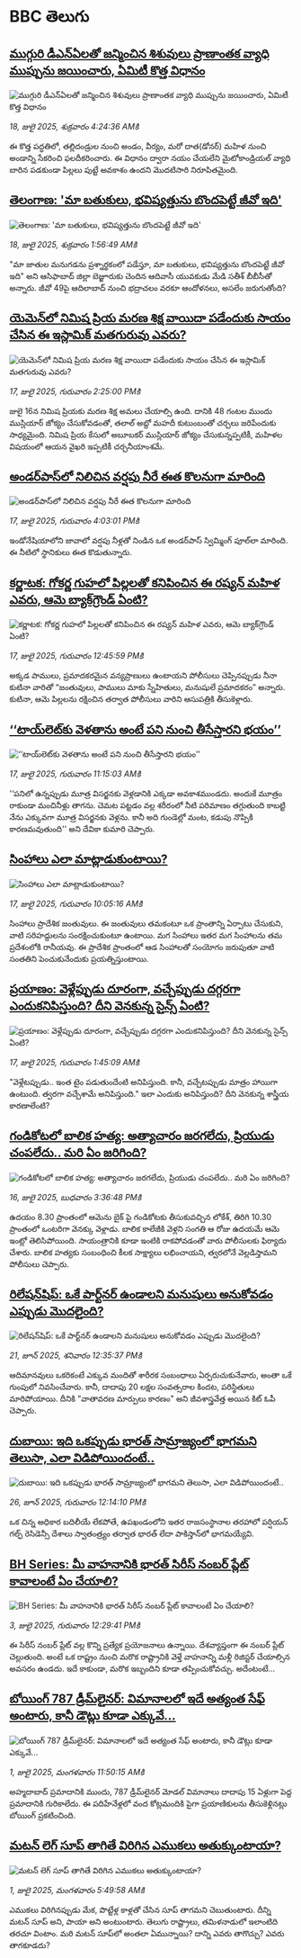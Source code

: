 # BBC తెలుగు## [ముగ్గురి డీఎన్‌ఏలతో జన్మించిన శిశువులు ప్రాణాంతక వ్యాధి ముప్పును జయించారు, ఏమిటీ కొత్త విధానం](https://www.bbc.com/telugu/articles/cnvmn37dvn7o?at_campaign=githubrss)![ముగ్గురి డీఎన్‌ఏలతో జన్మించిన శిశువులు ప్రాణాంతక వ్యాధి ముప్పును జయించారు, ఏమిటీ కొత్త విధానం](https://ichef.bbci.co.uk/ace/ws/240/cpsprodpb/580c/live/07afb1e0-6325-11f0-bd40-3b148bc1feb0.jpg)_18, జులై 2025, శుక్రవారం 4:24:36 AMకి_ఈ కొత్త పద్ధతిలో, తల్లిదండ్రుల నుంచి అండం, వీర్యం, మరో దాత(డోనర్) మహిళ నుంచి అండాన్ని సేకరించి ఫలదీకరించారు. ఈ విధానం ద్వారా నయం చేయలేని మైటోకాండ్రియల్ వ్యాధి బారిన పడకుండా పిల్లలు పుట్టే అవకాశం ఉందని మొదటిసారి నిరూపితమైంది.## [తెలంగాణ: 'మా బతుకులు, భవిష్యత్తును బొందపెట్టే జీవో ఇది'](https://www.bbc.com/telugu/articles/c8j1n7lzjedo?at_campaign=githubrss)![తెలంగాణ: 'మా బతుకులు, భవిష్యత్తును బొందపెట్టే జీవో ఇది'](https://ichef.bbci.co.uk/ace/ws/240/cpsprodpb/35bf/live/bf483090-6378-11f0-91a2-85dfec17846d.jpg)_18, జులై 2025, శుక్రవారం 1:56:49 AMకి_"మా జాతుల మనుగడను ప్రశ్నార్థకంలో పడేస్తూ, మా బతుకులు, భవిష్యత్తును బొందపెట్టే జీవో ఇది" అని ఆసిఫాబాద్ జిల్లా బెజ్జూరుకు చెందిన ఆదివాసీ యువకుడు మేడి సతీశ్ బీబీసీతో అన్నారు. జీవో 49పై ఆదిలాబాద్ నుంచి భద్రాచలం వరకూ ఆందోళనలు, అసలేం జరుగుతోంది?## [యెమెన్‌లో నిమిష ప్రియ మరణ శిక్ష వాయిదా పడేందుకు సాయం చేసిన ఈ ఇస్లామిక్ మతగురువు ఎవరు? ](https://www.bbc.com/telugu/articles/c1jw1d1x41ko?at_campaign=githubrss)![యెమెన్‌లో నిమిష ప్రియ మరణ శిక్ష వాయిదా పడేందుకు సాయం చేసిన ఈ ఇస్లామిక్ మతగురువు ఎవరు? ](https://ichef.bbci.co.uk/ace/ws/240/cpsprodpb/ac60/live/cdbdc9d0-630c-11f0-b903-f515e3045d80.jpg)_17, జులై 2025, గురువారం 2:25:00 PMకి_జులై 16న నిమిష ప్రియకు మరణ శిక్ష  అమలు చేయాల్సి ఉంది. దానికి 48 గంటల ముందు ముస్లియార్ జోక్యం చేసుకోవడంతో, తలాల్ అబ్దో మహదీ కుటుంబంతో చర్చలు జరిపేందుకు సాధ్యమైంది. నిమిష ప్రియ కేసులో అబూబకర్ ముస్లియార్ జోక్యం చేసుకున్నప్పటికీ, మహిళల విషయంలో ఆయన వైఖరి ఇప్పటికీ చర్చనీయాంశమే.## [అండర్‌పాస్‌లో నిలిచిన వర్షపు నీరే ఈత కొలనుగా మారింది](https://www.bbc.com/telugu/articles/cm2mgv10x8no?at_campaign=githubrss)![అండర్‌పాస్‌లో నిలిచిన వర్షపు నీరే ఈత కొలనుగా మారింది](https://ichef.bbci.co.uk/ace/ws/240/cpsprodpb/11e3/live/9d68bf00-6326-11f0-8dbd-f3d32ebd3327.jpg)_17, జులై 2025, గురువారం 4:03:01 PMకి_ఇండోనేషియాలోని జావాలో వర్షపు నీళ్లతో నిండిన ఒక అండర్‌పాస్ స్విమ్మింగ్ పూల్‌లా మారింది. ఈ నీటిలో స్థానికులు ఈత కొడుతున్నారు.## [కర్ణాటక: గోకర్ణ గుహలో పిల్లలతో కనిపించిన ఈ రష్యన్ మహిళ ఎవరు, ఆమె బ్యాక్‌గ్రౌండ్ ఏంటి?](https://www.bbc.com/telugu/articles/cx23v8e05deo?at_campaign=githubrss)![కర్ణాటక: గోకర్ణ గుహలో పిల్లలతో కనిపించిన ఈ రష్యన్ మహిళ ఎవరు, ఆమె బ్యాక్‌గ్రౌండ్ ఏంటి?](https://ichef.bbci.co.uk/ace/ws/240/cpsprodpb/fbfd/live/2069d180-62d4-11f0-83d2-4f671b8c1523.jpg)_17, జులై 2025, గురువారం 12:45:59 PMకి_అక్కడ పాములు, ప్రమాదకరమైన వన్యప్రాణులు ఉంటాయని పోలీసులు చెప్పినప్పుడు నీనా కుటినా వారితో “జంతువులు, పాములు మాకు స్నేహితులు, మనుషులే ప్రమాదకరం” అన్నారు. కుటినా, ఆమె పిల్లలను రక్షించిన తర్వాత పోలీసులు వారిని ఆసుపత్రికి తీసుకెళ్లారు.## [‘‘టాయ్‌లెట్‌కు వెళతాను అంటే పని నుంచి తీసేస్తారని భయం’’](https://www.bbc.com/telugu/articles/c0k72kr5gzmo?at_campaign=githubrss)![‘‘టాయ్‌లెట్‌కు వెళతాను అంటే పని నుంచి తీసేస్తారని భయం’’](https://ichef.bbci.co.uk/ace/ws/240/cpsprodpb/6c67/live/1db787a0-61b4-11f0-9be7-837e00d9b7cb.png)_17, జులై 2025, గురువారం 11:15:03 AMకి_'‘పనిలో ఉన్నప్పుడు మూత్ర విసర్జనకు వెళ్లడానికి  ఎక్కడా అవకాశముండదు. అందుకే మూత్రం రాకుండా  మంచినీళ్లు తాగను. చెమట పట్టడం వల్ల శరీరంలో నీటి పరిమాణం తగ్గుతుంది కాబట్టి నేను ఎక్కువగా మూత్ర విసర్జనకు వెళ్లను. కానీ అది గుండెల్లో మంట, కడుపు నొప్పికి కారణమవుతుంది'' అని దేవికా కుమారి చెప్పారు.## [సింహాలు ఎలా మాట్లాడుకుంటాయి? ](https://www.bbc.com/telugu/articles/cx2ljwdkn5yo?at_campaign=githubrss)![సింహాలు ఎలా మాట్లాడుకుంటాయి? ](https://ichef.bbci.co.uk/ace/ws/240/cpsprodpb/d78e/live/d1436060-6307-11f0-ad11-1117d09971a9.jpg)_17, జులై 2025, గురువారం 10:05:16 AMకి_సింహాలు ప్రాదేశిక జంతువులు. ఈ జంతువులు తమకంటూ ఒక ప్రాంతాన్ని ఏర్పాటు చేసుకుని, వాటి సరిహద్దులను సంరక్షించుకుంటూ ఉంటాయి. మగ సింహాలు ఇతర మగ సింహాలను తమ ప్రదేశంలోకి రానీయవు. ఈ ప్రాదేశిక ప్రాంతంలో ఆడ సింహాలతో సంయోగం జరుపుతూ వాటి సంతతిని పెంచుకునేందుకు ప్రయత్నిస్తుంటాయి.## [ప్రయాణం: వెళ్లేప్పుడు దూరంగా, వచ్చేప్పుడు దగ్గరగా ఎందుకనిపిస్తుంది? దీని వెనకున్న సైన్స్ ఏంటి?](https://www.bbc.com/telugu/articles/c0l4y727n1jo?at_campaign=githubrss)![ప్రయాణం: వెళ్లేప్పుడు దూరంగా, వచ్చేప్పుడు దగ్గరగా ఎందుకనిపిస్తుంది? దీని వెనకున్న సైన్స్ ఏంటి?](https://ichef.bbci.co.uk/ace/ws/240/cpsprodpb/054c/live/6957c010-62b0-11f0-8e78-11023c48a856.png)_17, జులై 2025, గురువారం 1:45:09 AMకి_"వెళ్లేటప్పుడు.. ఇంత టైం పడుతుందేంటి అనిపిస్తుంది. కానీ, వచ్చేటప్పుడు మాత్రం హాయిగా ఉంటుంది. త్వరగా వచ్చేశామే అనిపిస్తుంది." ఇలా ఎందుకు అనిపిస్తుంది? దీని వెనకున్న శాస్త్రీయ కారణాలేంటి?## [గండికోటలో బాలిక హత్య: అత్యాచారం జరగలేదు,  ప్రియుడు చంపలేదు.. మరి ఏం జరిగింది?](https://www.bbc.com/telugu/articles/crk6v77zjgpo?at_campaign=githubrss)![గండికోటలో బాలిక హత్య: అత్యాచారం జరగలేదు,  ప్రియుడు చంపలేదు.. మరి ఏం జరిగింది?](https://ichef.bbci.co.uk/ace/ws/240/cpsprodpb/30e3/live/cd78d3d0-6257-11f0-9f17-ef93543be849.jpg)_16, జులై 2025, బుధవారం 3:36:48 PMకి_ఉదయం 8.30 ప్రాంతంలో ఆమెను బైక్ పై గండికోటకు తీసుకువచ్చిన లోకేశ్, తిరిగి 10.30 ప్రాంతంలో ఒంటరిగా వెనక్కు వెళ్లాడు.  బాలిక కాలేజీకి వెళ్లని సంగతి ఆ రోజు ఉదయమే ఆమె ఇంట్లో తెలిసిపోయింది. సాయంత్రానికి కూడా ఇంటికి రాకపోవడంతో వారు పోలీసులకు ఫిర్యాదు చేశారు. బాలిక హత్యకు సంబంధించి కీలక సాక్ష్యాలు లభించాయని, త్వరలోనే వెల్లడిస్తామని పోలీసులు చెప్పారు.## [రిలేషన్‌షిప్: ఒకే పార్ట్‌నర్ ఉండాలని మనుషులు అనుకోవడం ఎప్పుడు మొదలైంది?](https://www.bbc.com/telugu/articles/c62d4j0748vo?at_campaign=githubrss)![రిలేషన్‌షిప్: ఒకే పార్ట్‌నర్ ఉండాలని మనుషులు అనుకోవడం ఎప్పుడు మొదలైంది?](https://ichef.bbci.co.uk/ace/ws/240/cpsprodpb/49dd/live/f64ee1d0-4f53-11f0-a872-8baf78f7d38b.jpg)_21, జూన్ 2025, శనివారం 12:35:37 PMకి_ఆదిమానవులు ఒకరికంటే ఎక్కువ మందితో శారీరక సంబంధాలు ఏర్పరుచుకునేవారు, అంతా ఒకే గుంపులో నివసించేవారు. కానీ, దాదాపు 20 లక్షల సంవత్సరాల కిందట, పరిస్థితులు మారిపోయాయి. దీనికి "వాతావరణ మార్పులు కారణం" అని జీవశాస్త్రవేత్త అయిన కిట్ ఓపీ చెప్పారు.## [దుబాయి: ఇది ఒకప్పుడు భారత్ సామ్రాజ్యంలో భాగమని తెలుసా, ఎలా విడిపోయిందంటే..](https://www.bbc.com/telugu/articles/ce83x3rekyyo?at_campaign=githubrss)![దుబాయి: ఇది ఒకప్పుడు భారత్ సామ్రాజ్యంలో భాగమని తెలుసా, ఎలా విడిపోయిందంటే..](https://ichef.bbci.co.uk/ace/ws/240/cpsprodpb/89c1/live/fbe80b80-5282-11f0-809e-059b7ea85131.jpg)_26, జూన్ 2025, గురువారం 12:14:10 PMకి_ఒక చిన్న అధికార బదిలీయే లేకపోతే, ఉపఖండంలోని ఇతర రాజసంస్థానాల తరహాలో  పర్షియన్ గల్ఫ్ రెసిడెన్సీ దేశాలు స్వాతంత్ర్యం తర్వాత భారత్ లేదా పాకిస్తాన్‌లో భాగమయ్యేవి.## [BH Series: మీ వాహనానికి భారత్ సిరీస్ నంబర్ ప్లేట్ కావాలంటే ఏం చేయాలి?](https://www.bbc.com/telugu/articles/c9dg040gzv6o?at_campaign=githubrss)![BH Series: మీ వాహనానికి భారత్ సిరీస్ నంబర్ ప్లేట్ కావాలంటే ఏం చేయాలి?](https://ichef.bbci.co.uk/ace/ws/240/cpsprodpb/c5c0/live/7facfba0-5801-11f0-b5c5-012c5796682d.jpg)_3, జులై 2025, గురువారం 12:29:41 PMకి_ఈ సిరీస్ నంబర్ ప్లేట్ వల్ల కొన్ని ప్రత్యేక ప్రయోజనాలు ఉన్నాయి. దేశవ్యాప్తంగా ఈ నంబర్ ప్లేట్ చెల్లుతుంది. అంటే ఒక రాష్ట్రం నుంచి మరొక రాష్ట్రానికి వెళ్తే వాహనాన్ని మళ్లీ రిజిస్టర్ చేయాల్సిన అవసరం ఉండదు. ఇదే కాకుండా, మరొక ఇబ్బందిని కూడా తప్పించుకోవచ్చు. అదేంటంటే...## [బోయింగ్ 787 డ్రీమ్‌లైనర్: విమానాలలో ఇదే అత్యంత సేఫ్ అంటారు, కానీ డౌట్లు కూడా ఎక్కువే...](https://www.bbc.com/telugu/articles/c8d664g0dz9o?at_campaign=githubrss)![బోయింగ్ 787 డ్రీమ్‌లైనర్: విమానాలలో ఇదే అత్యంత సేఫ్ అంటారు, కానీ డౌట్లు కూడా ఎక్కువే...](https://ichef.bbci.co.uk/ace/ws/240/cpsprodpb/aebe/live/0ad87b80-5674-11f0-95fc-edf89039c20a.jpg)_1, జులై 2025, మంగళవారం 11:50:15 AMకి_అహ్మదాబాద్ ప్రమాదానికి ముందు, 787 డ్రీమ్‌లైనర్ మోడల్ విమానాలు దాదాపు 15 ఏళ్లుగా పెద్ద ప్రమాదానికి గురికాలేదు. ఈ పదిహేనేళ్లలో వంద కోట్లమందికి  పైగా ప్రయాణికులను తీసుకెళ్లినట్లు బోయింగ్ ప్రకటించింది.## [మటన్ లెగ్ సూప్ తాగితే విరిగిన ఎముకలు అతుక్కుంటాయా?](https://www.bbc.com/telugu/articles/c0l4g92j8kzo?at_campaign=githubrss)![మటన్ లెగ్ సూప్ తాగితే విరిగిన ఎముకలు అతుక్కుంటాయా?](https://ichef.bbci.co.uk/ace/ws/240/cpsprodpb/cffe/live/00bf0e40-4f7e-11f0-8c47-237c2e4015f5.jpg)_1, జులై 2025, మంగళవారం 5:49:58 AMకి_ఎముకలు విరిగినప్పుడు మేక, పొట్టేళ్ల కాళ్లతో చేసిన సూప్ తాగమని చెబుతుంటారు. దీన్ని మటన్ సూప్ అని, పాయా అని అంటుంటారు. తెలుగు రాష్ట్రాలు, తమిళనాడులో ఇలాంటిది తరచూ వింటాం. మరి మటన్ సూప్‌లో అంతలా ఏమున్నాయి? దాన్ని ఎవరు తాగొచ్చు? ఎవరు తాగకూడదు?
